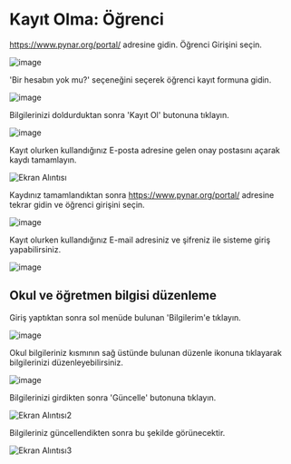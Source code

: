# Kayıt Olma: Öğrenci

https://www.pynar.org/portal/ adresine gidin. Öğrenci Girişini seçin.

![image](https://user-images.githubusercontent.com/56628866/146160718-5fbcef28-d23e-4a3b-9ad8-a3d8cb12b154.png)

\'Bir hesabın yok mu?\' seçeneğini seçerek öğrenci kayıt formuna gidin.

![image](https://user-images.githubusercontent.com/56628866/146161167-2273aedd-b252-4b71-9884-78e8cad56598.png)

Bilgilerinizi doldurduktan sonra \'Kayıt Ol\' butonuna tıklayın.

![image](https://user-images.githubusercontent.com/56628866/146161397-1c00bcfe-c449-453b-8110-b7238d831d37.png)

Kayıt olurken kullandığınız E-posta adresine gelen onay postasını açarak kaydı tamamlayın. 

![Ekran Alıntısı](https://user-images.githubusercontent.com/56628866/146161629-3d307066-9fa1-4d7b-89c4-0ec6ee730749.PNG)

Kaydınız tamamlandıktan sonra https://www.pynar.org/portal/ adresine tekrar gidin ve öğrenci girişini seçin.

![image](https://user-images.githubusercontent.com/56628866/146161877-9fc1835a-d8d7-400f-b6a5-107c4cf5bbe1.png)

Kayıt olurken kullandığınız E-mail adresiniz ve şifreniz ile sisteme giriş yapabilirsiniz.

![image](https://user-images.githubusercontent.com/56628866/146161815-8d94fd21-5540-4be2-8854-79aa3ab6b655.png)

## Okul ve öğretmen bilgisi düzenleme

Giriş yaptıktan sonra sol menüde bulunan \'Bilgilerim\'e tıklayın.

![image](https://user-images.githubusercontent.com/56628866/146162259-a8feba16-d25a-4189-af54-68cc32d46f9f.png)

Okul bilgileriniz kısmının sağ üstünde bulunan düzenle ikonuna tıklayarak bilgilerinizi düzenleyebilirsiniz.

![image](https://user-images.githubusercontent.com/56628866/146162560-2918ab4f-a19e-43a3-88fc-a77318363509.png)

Bilgilerinizi girdikten sonra \'Güncelle\' butonuna tıklayın.

![Ekran Alıntısı2](https://user-images.githubusercontent.com/56628866/146162632-30cb2fd5-32f4-4d74-b56d-41dffbf9a945.PNG)

Bilgileriniz güncellendikten sonra bu şekilde görünecektir.

![Ekran Alıntısı3](https://user-images.githubusercontent.com/56628866/146162740-545702c0-cf61-4fcf-90b6-d5f4415c26d4.PNG)



